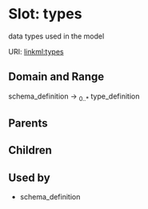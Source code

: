 
# Slot: types


data types used in the model

URI: [linkml:types](https://w3id.org/linkml/types)


## Domain and Range

schema_definition &#8594;  <sub>0..*</sub> type_definition

## Parents


## Children


## Used by

 * schema_definition
